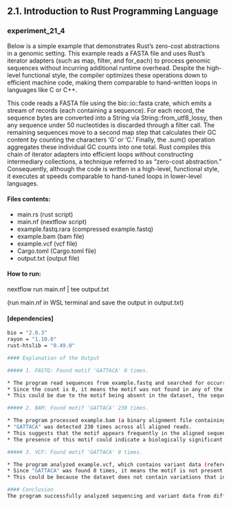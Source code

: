 ## 2.1. Introduction to Rust Programming Language

### experiment_21_4

Below is a simple example that demonstrates Rust’s zero-cost abstractions in a genomic setting. This example reads a FASTA file and uses Rust’s iterator adapters (such as map, filter, and for_each) to process genomic sequences without incurring additional runtime overhead. Despite the high-level functional style, the compiler optimizes these operations down to efficient machine code, making them comparable to hand-written loops in languages like C or C++.

This code reads a FASTA file using the bio::io::fasta crate, which emits a stream of records (each containing a sequence). For each record, the sequence bytes are converted into a String via String::from_utf8_lossy, then any sequence under 50 nucleotides is discarded through a filter call. The remaining sequences move to a second map step that calculates their GC content by counting the characters ‘G’ or ‘C.’ Finally, the .sum() operation aggregates these individual GC counts into one total. Rust compiles this chain of iterator adapters into efficient loops without constructing intermediary collections, a technique referred to as “zero-cost abstraction.” Consequently, although the code is written in a high-level, functional style, it executes at speeds comparable to hand-tuned loops in lower-level languages.

#### Files contents:
* main.rs (rust script)
* main.nf (nextflow script)
* example.fastq.rara (compressed example.fastq)
* example.bam (bam file)
* example.vcf (vcf file)
* Cargo.toml (Cargo.toml file)
* output.txt (output file)

#### How to run:

nextflow run main.nf | tee output.txt

(run main.nf in WSL terminal and save the output in output.txt)
  
#### [dependencies]

```sh
bio = "2.0.3"
rayon = "1.10.0"
rust-htslib = "0.49.0"

#### Explanation of the Output

##### 1. FASTQ: Found motif 'GATTACA' 0 times.

* The program read sequences from example.fastq and searched for occurrences of "GATTACA".
* Since the count is 0, it means the motif was not found in any of the sequences in the FASTQ file.
* This could be due to the motif being absent in the dataset, the sequences being too short, or having mutations that prevent exact matches.

##### 2. BAM: Found motif 'GATTACA' 230 times.

* The program processed example.bam (a binary alignment file containing mapped sequencing reads).
* "GATTACA" was detected 230 times across all aligned reads.
* This suggests that the motif appears frequently in the aligned sequencing data.
* The presence of this motif could indicate a biologically significant region, a conserved sequence, or a sequencing artifact.

##### 3. VCF: Found motif 'GATTACA' 0 times.

* The program analyzed example.vcf, which contains variant data (reference and alternative alleles).
* Since "GATTACA" was found 0 times, it means the motif is not present in any reference or alternative alleles in the VCF file.
* This could be because the dataset does not contain variations that introduce this motif, or the motif does not overlap with the recorded variant positions.

#### Conclusion
The program successfully analyzed sequencing and variant data from different file formats (FASTQ, BAM, and VCF) to detect occurrences of the "GATTACA" motif. While the motif was absent in the raw sequencing reads (FASTQ) and variant calls (VCF), it was detected 230 times in the aligned reads (BAM). This indicates that the motif appears in mapped reads, potentially suggesting its biological relevance in the aligned genome region. Such motif searches can be applied in genome annotation, regulatory element detection, and sequence motif enrichment analysis.


















